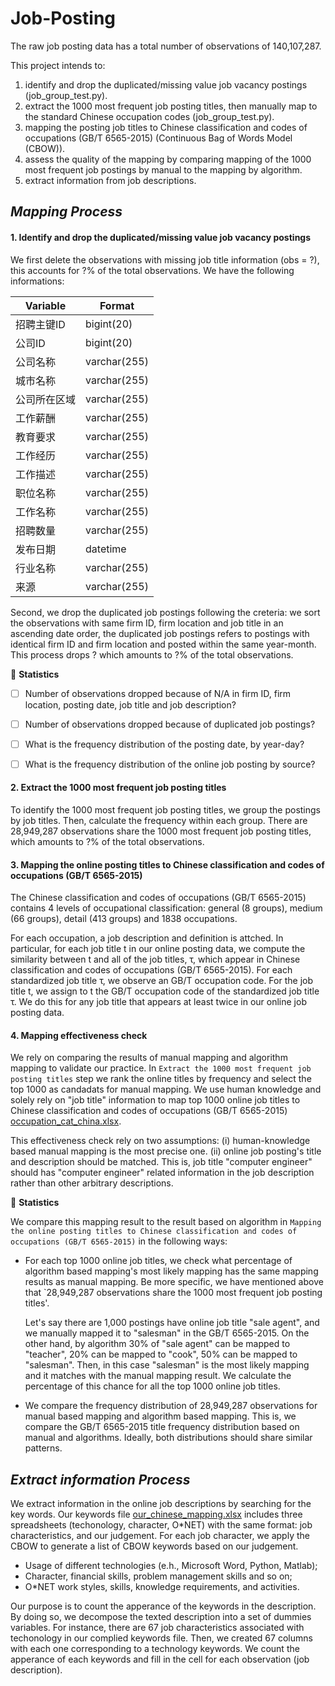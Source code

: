 # Job-Posting
The raw job posting data has a total number of observations of 140,107,287.

This project intends to:
1. identify and drop the duplicated/missing value job vacancy postings (job_group_test.py).
2. extract the 1000 most frequent job posting titles, then manually map to the standard Chinese occupation codes (job_group_test.py). 
3. mapping the posting job titles to Chinese classification and codes of occupations (GB/T 6565-2015) (Continuous Bag of Words Model (CBOW)).
4. assess the quality of the mapping by comparing mapping of the 1000 most frequent job postings by manual to the mapping by algorithm. 
5. extract information from job descriptions. 

## ***Mapping Process***

#### 1. **Identify and drop the duplicated/missing value job vacancy postings**
We first delete the observations with missing job title information (obs = ?), this accounts for ?% of the total observations. We have the following informations:

| Variable | Format |
| --- | --- |
|招聘主键ID  | bigint(20)|
|公司ID  | bigint(20)|
|公司名称 | varchar(255)|
|城市名称 | varchar(255)|
|公司所在区域 | varchar(255)|
|工作薪酬 | varchar(255)|
|教育要求 | varchar(255)|
|工作经历 | varchar(255)|
|工作描述 | varchar(255)|
|职位名称 | varchar(255)|
|工作名称 | varchar(255)|
|招聘数量 | varchar(255)|
|发布日期  | datetime|
|行业名称 | varchar(255)|
|来源 | varchar(255)|

Second, we drop the duplicated job postings following the creteria: we sort the observations with same firm ID, firm location and job title in an ascending date order, the duplicated job postings refers to postings with identical firm ID and firm location and posted within the same year-month. This process drops ? which amounts to ?% of the total observations.

:tada: **Statistics**
- [ ] Number of observations dropped because of N/A in firm ID, firm location, posting date, job title and job description?
- [ ] Number of observations dropped because of duplicated job postings?
- [ ] What is the frequency distribution of the posting date, by year-day?
- [ ] What is the frequency distribution of the online job posting by source?


#### 2. **Extract the 1000 most frequent job posting titles**
To identify the 1000 most frequent job posting titles, we group the postings by job titles. Then, calculate the frequency within each group. There are 28,949,287 observations share the 1000 most frequent job posting titles, which amounts to ?% of the total observations.



#### 3. **Mapping the online posting titles to Chinese classification and codes of occupations (GB/T 6565-2015)**
The Chinese classification and codes of occupations (GB/T 6565-2015) contains 4 levels of occupational classification: general (8 groups), medium (66 groups), detail (413 groups) and 1838 occupations. 

For each occupation, a job description and definition is attched. In particular, for each job title t in our online posting data, we compute the similarity between t and all of the job titles, τ, which appear in Chinese classification and codes of occupations (GB/T 6565-2015). For each standardized job title τ, we observe an GB/T occupation code. For the job title t, we assign to t the GB/T occupation code of the standardized job title τ. We do this for any job title that appears at least twice in our online job posting data. 



#### 4. **Mapping effectiveness check**
We rely on comparing the results of manual mapping and algorithm mapping to validate our practice. In `Extract the 1000 most frequent job posting titles` step we rank the online titles by frequency and select the top 1000 as candadats for manual mapping. We use human knowledge and solely rely on "job title" information to map top 1000 online job titles to Chinese classification and codes of occupations (GB/T 6565-2015) [occupation_cat_china.xlsx](https://github.com/lzxlll/Job-Posting/files/7533333/occupation_cat_china.xlsx).
 
This effectiveness check rely on two assumptions: (i) human-knowledge based manual mapping is the most precise one. (ii) online job posting's title and description should be matched. This is, job title "computer engineer" should has "computer engineer" related information in the job description rather than other arbitrary descriptions. 

:tada: **Statistics**

We compare this mapping result to the result based on algorithm in `Mapping the online posting titles to Chinese classification and codes of occupations (GB/T 6565-2015)` in the following ways:

- For each top 1000 online job titles, we check what percentage of algorithm based mapping's most likely mapping has the same mapping results as manual mapping. Be more specific, we have mentioned above that `28,949,287 observations share the 1000 most frequent job posting titles'. 

  Let's say there are 1,000 postings have online job title "sale agent", and we manually mapped it to "salesman" in the GB/T 6565-2015. On the other hand, by algorithm 30% of "sale agent" can be mapped to "teacher", 20% can be mapped to "cook", 50% can be mapped to "salesman". Then, in this case "salesman" is the most likely mapping and it matches with the manual mapping result. We calculate the percentage of this chance for all the top 1000 online job titles. 

- We compare the frequency distribution of 28,949,287 observations for manual based mapping and algorithm based mapping. This is, we compare the GB/T 6565-2015 title frequency distribution based on manual and algorithms. Ideally, both distributions should share similar patterns. 





## ***Extract information Process***

We extract information in the online job descriptions by searching for the key words. Our keywords file [our_chinese_mapping.xlsx](https://github.com/lzxlll/Job-Posting/files/7533317/our_chinese_mapping.xlsx) includes three spreadsheets (techonology, character, O*NET) with the same format: job characteristics, and our judgement. For each job character, we apply the CBOW to generate a list of CBOW keywords based on our judgement. 

- Usage of different technologies (e.h., Microsoft Word, Python, Matlab); 
- Character, financial skills, problem management skills and so on;
- O*NET work styles, skills, knowledge requirements, and activities.


Our purpose is to count the apperance of the keywords in the description. By doing so, we decompose the texted description into a set of dummies variables. For instance, there are 67 job characteristics associated with techonology in our complied keywords file. Then, we created 67 columns with each one corresponding to a technology keywords. We count the apperance of each keywords and fill in the cell for each observation (job description). 


